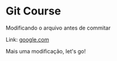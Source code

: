 # Git Course

Modificando o arquivo antes de commitar

Link: [google.com](https://google.com)

Mais uma modificação, let's go!
